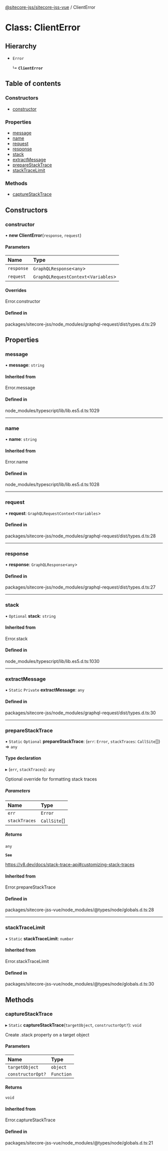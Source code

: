 [@sitecore-jss/sitecore-jss-vue](../README.md) / ClientError

# Class: ClientError

## Hierarchy

- `Error`

  ↳ **`ClientError`**

## Table of contents

### Constructors

- [constructor](ClientError.md#constructor)

### Properties

- [message](ClientError.md#message)
- [name](ClientError.md#name)
- [request](ClientError.md#request)
- [response](ClientError.md#response)
- [stack](ClientError.md#stack)
- [extractMessage](ClientError.md#extractmessage)
- [prepareStackTrace](ClientError.md#preparestacktrace)
- [stackTraceLimit](ClientError.md#stacktracelimit)

### Methods

- [captureStackTrace](ClientError.md#capturestacktrace)

## Constructors

### constructor

• **new ClientError**(`response`, `request`)

#### Parameters

| Name | Type |
| :------ | :------ |
| `response` | `GraphQLResponse`\<`any`\> |
| `request` | `GraphQLRequestContext`\<`Variables`\> |

#### Overrides

Error.constructor

#### Defined in

packages/sitecore-jss/node_modules/graphql-request/dist/types.d.ts:29

## Properties

### message

• **message**: `string`

#### Inherited from

Error.message

#### Defined in

node_modules/typescript/lib/lib.es5.d.ts:1029

___

### name

• **name**: `string`

#### Inherited from

Error.name

#### Defined in

node_modules/typescript/lib/lib.es5.d.ts:1028

___

### request

• **request**: `GraphQLRequestContext`\<`Variables`\>

#### Defined in

packages/sitecore-jss/node_modules/graphql-request/dist/types.d.ts:28

___

### response

• **response**: `GraphQLResponse`\<`any`\>

#### Defined in

packages/sitecore-jss/node_modules/graphql-request/dist/types.d.ts:27

___

### stack

• `Optional` **stack**: `string`

#### Inherited from

Error.stack

#### Defined in

node_modules/typescript/lib/lib.es5.d.ts:1030

___

### extractMessage

▪ `Static` `Private` **extractMessage**: `any`

#### Defined in

packages/sitecore-jss/node_modules/graphql-request/dist/types.d.ts:30

___

### prepareStackTrace

▪ `Static` `Optional` **prepareStackTrace**: (`err`: `Error`, `stackTraces`: `CallSite`[]) => `any`

#### Type declaration

▸ (`err`, `stackTraces`): `any`

Optional override for formatting stack traces

##### Parameters

| Name | Type |
| :------ | :------ |
| `err` | `Error` |
| `stackTraces` | `CallSite`[] |

##### Returns

`any`

**`See`**

https://v8.dev/docs/stack-trace-api#customizing-stack-traces

#### Inherited from

Error.prepareStackTrace

#### Defined in

packages/sitecore-jss-vue/node_modules/@types/node/globals.d.ts:28

___

### stackTraceLimit

▪ `Static` **stackTraceLimit**: `number`

#### Inherited from

Error.stackTraceLimit

#### Defined in

packages/sitecore-jss-vue/node_modules/@types/node/globals.d.ts:30

## Methods

### captureStackTrace

▸ `Static` **captureStackTrace**(`targetObject`, `constructorOpt?`): `void`

Create .stack property on a target object

#### Parameters

| Name | Type |
| :------ | :------ |
| `targetObject` | `object` |
| `constructorOpt?` | `Function` |

#### Returns

`void`

#### Inherited from

Error.captureStackTrace

#### Defined in

packages/sitecore-jss-vue/node_modules/@types/node/globals.d.ts:21
